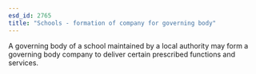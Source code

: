 ```yaml
---
esd_id: 2765
title: "Schools - formation of company for governing body"
---
```


A governing body of a school maintained by a local authority may form a governing body company to deliver certain prescribed functions and services.

